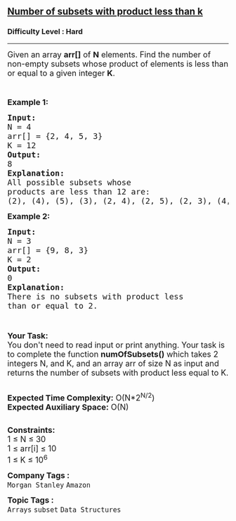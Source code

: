 <h2><a href="https://www.geeksforgeeks.org/problems/number-of-subsets-with-product-less-than-k/1?page=2&difficulty=Hard&status=unsolved&sortBy=submissions">Number of subsets with product less than k</a></h2><h3>Difficulty Level : Hard</h3><hr><div class="problems_problem_content__Xm_eO"><p><span style="font-size:18px">Given an array <strong>arr[]</strong> of <strong>N</strong> elements. Find the number of non-empty subsets whose product of elements is less than or equal to a given integer <strong>K</strong>. </span></p>

<p>&nbsp;</p>

<p><span style="font-size:18px"><strong>Example 1:</strong></span></p>

<pre><span style="font-size:18px"><strong>Input:
</strong>N = 4
arr[] = {2, 4, 5, 3}
K = 12
<strong>Output:
</strong>8
<strong>Explanation:</strong>
All possible subsets whose 
products are less than 12 are:
(2), (4), (5), (3), (2, 4), (2, 5), (2, 3), (4, 3)</span></pre>

<div><span style="font-size:18px"><strong>Example 2:</strong></span></div>

<pre><span style="font-size:18px"><strong>Input:
</strong>N = 3
arr[] = {9, 8, 3}
K = 2 
<strong>Output:</strong>
0</span>
<span style="font-size:18px"><strong>Explanation:</strong>
There is no subsets with product less
than or equal to 2.</span>

</pre>

<p><br>
<span style="font-size:18px"><strong>Your Task:&nbsp;&nbsp;</strong><br>
You don't need to read input or print anything. Your task is to complete the function <strong>numOfSubsets()</strong>&nbsp;which takes 2 integers N, and K, and an array arr of size N as input and returns the number of subsets with product less equal to K.</span></p>

<p><br>
<span style="font-size:18px"><strong>Expected Time Complexity:</strong> O(N*2<sup>N/2</sup>)<br>
<strong>Expected Auxiliary Space:</strong> O(N)</span></p>

<p><br>
<span style="font-size:18px"><strong>Constraints:</strong><br>
1 ≤ N ≤ 30<br>
1 ≤ arr[i] ≤ 10<br>
1 ≤ K ≤ 10<sup>6</sup></span></p>
</div><p><span style=font-size:18px><strong>Company Tags : </strong><br><code>Morgan Stanley</code>&nbsp;<code>Amazon</code>&nbsp;<br><p><span style=font-size:18px><strong>Topic Tags : </strong><br><code>Arrays</code>&nbsp;<code>subset</code>&nbsp;<code>Data Structures</code>&nbsp;